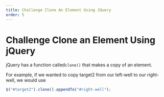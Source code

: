 ```yaml
---
title: Challenge Clone An Element Using JQuery
order: 5
---
```

# Challenge Clone an Element Using jQuery

jQuery has a function called`clone()` that makes a copy of an element.

For example, if we wanted to copy target2 from our left-well to our right-well, we would use

```javascript
$("#target2").clone().appendTo("#right-well");
```
